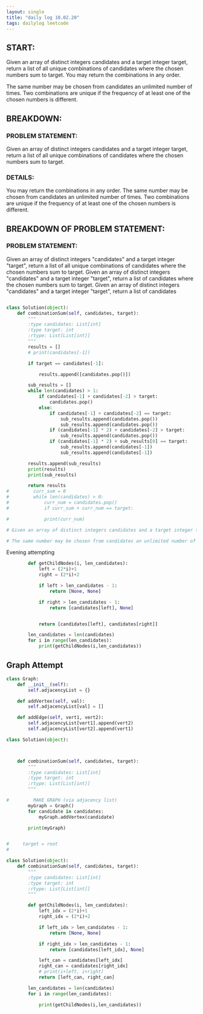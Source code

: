 ```yaml
---
layout: single
title: "daily log 10.02.20"
tags: dailylog leetcode
---
```


## START:

Given an array of distinct integers candidates and a target integer target, return a list of all unique combinations of candidates where the chosen numbers sum to target. You may return the combinations in any order.

The same number may be chosen from candidates an unlimited number of times. Two combinations are unique if the frequency of at least one of the chosen numbers is different.

## BREAKDOWN:

### PROBLEM STATEMENT:

Given an array of distinct integers candidates and a target integer target, return a list of all unique combinations of candidates where the chosen numbers sum to target.

### DETAILS:

You may return the combinations in any order.
The same number may be chosen from candidates an unlimited number of times.
Two combinations are unique if the frequency of at least one of the chosen numbers is different.

## BREAKDOWN OF PROBLEM STATEMENT:

### PROBLEM STATEMENT:

Given an array of distinct integers "candidates" and a target integer "target", return a list of all unique combinations of candidates where the chosen numbers sum to target.
Given an array of distinct integers "candidates" and a target integer "target", return a list of candidates where the chosen numbers sum to target.
Given an array of distinct integers "candidates" and a target integer "target", return a list of candidates

```python

class Solution(object):
    def combinationSum(self, candidates, target):
        """
        :type candidates: List[int]
        :type target: int
        :rtype: List[List[int]]
        """
        results = []
        # print(candidates[-1])

        if target == candidates[-1]:

            results.append([candidates.pop()])

        sub_results = []
        while len(candidates) > 1:
            if candidates[-1] + candidates[-2] > target:
                candidates.pop()
            else:
                if candidates[-1] + candidates[-2] == target:
                    sub_results.append(candidates.pop())
                    sub_results.append(candidates.pop())
                if (candidates[-1] * 2) + candidates[-2] > target:
                    sub_results.append(candidates.pop())
                if (candidates[-1] * 2) + sub_results[0] == target:
                    sub_results.append(candidates[-1])
                    sub_results.append(candidates[-1])

        results.append(sub_results)
        print(results)
        print(sub_results)

        return results
#         curr_sum = 0
#         while len(candidates) > 0:
#             curr_num = candidates.pop()
#             if curr_sum + curr_num == target:

#             print(curr_num)

# Given an array of distinct integers candidates and a target integer target, return a list of all unique combinations of candidates where the chosen numbers sum to target. You may return the combinations in any order.

# The same number may be chosen from candidates an unlimited number of times. Two combinations are unique if the frequency of at least one of the chosen numbers is different.

```

Evening attempting

```python
        def getChildNodes(i, len_candidates):
            left = (2*i)+1
            right = (2*i)+2

            if left > len_candidates - 1:
                return [None, None]

            if right > len_candidates - 1:
                return [candidates[left], None]


            return [candidates[left], candidates[right]]

        len_candidates = len(candidates)
        for i in range(len_candidates):
            print(getChildNodes(i,len_candidates))
```

## Graph Attempt

```python
class Graph:
    def __init__(self):
        self.adjacencyList = {}

    def addVertex(self, val):
        self.adjacencyList[val] = []

    def addEdge(self, vert1, vert2):
        self.adjacencyList[vert1].append(vert2)
        self.adjacencyList[vert2].append(vert1)

class Solution(object):



    def combinationSum(self, candidates, target):
        """
        :type candidates: List[int]
        :type target: int
        :rtype: List[List[int]]
        """

#         MAKE GRAPH (via adjacency list)
        myGraph = Graph()
        for candidate in candidates:
            myGraph.addVertex(candidate)

        print(myGraph)


#     target = root
#
```

```python
class Solution(object):
    def combinationSum(self, candidates, target):
        """
        :type candidates: List[int]
        :type target: int
        :rtype: List[List[int]]
        """

        def getChildNodes(i, len_candidates):
            left_idx = (2*i)+1
            right_idx = (2*i)+2

            if left_idx > len_candidates - 1:
                return [None, None]

            if right_idx > len_candidates - 1:
                return [candidates[left_idx], None]

            left_can = candidates[left_idx]
            right_can = candidates[right_idx]
            # print(i+left, i+right)
            return [left_can, right_can]

        len_candidates = len(candidates)
        for i in range(len_candidates):

            print(getChildNodes(i,len_candidates))

```
